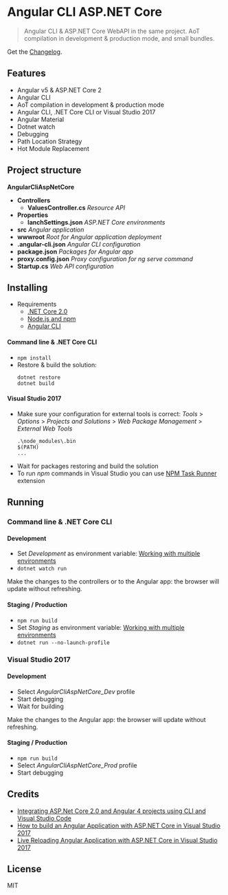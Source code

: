 # Angular CLI ASP.NET Core

> Angular CLI & ASP.NET Core WebAPI in the same project. AoT compilation in development & production mode, and small bundles.

Get the [Changelog](https://github.com/robisim74/AngularCliAspNetCore/blob/master/CHANGELOG.md).

## Features
- Angular v5 & ASP.NET Core 2
- Angular CLI
- AoT compilation in development & production mode
- Angular CLI, .NET Core CLI or Visual Studio 2017
- Angular Material
- Dotnet watch
- Debugging
- Path Location Strategy
- Hot Module Replacement

## Project structure
**AngularCliAspNetCore**
- **Controllers**
	- **ValuesController.cs** _Resource API_
- **Properties**
	- **lanchSettings.json** _ASP.NET Core environments_
- **src** _Angular application_
- **wwwroot** _Root for Angular application deployment_
- **.angular-cli.json** _Angular CLI configuration_
- **package.json** _Packages for Angular app_
- **proxy.config.json** _Proxy configuration for ng serve command_
- **Startup.cs** _Web API configuration_

## Installing
- Requirements
	- [.NET Core 2.0](https://www.microsoft.com/net/download/core)
	- [Node.js and npm](https://docs.npmjs.com/getting-started/installing-node)
    - [Angular CLI](https://github.com/angular/angular-cli)

#### Command line & .NET Core CLI
- `npm install`
- Restore & build the solution:
	```Shell
	dotnet restore
	dotnet build
	```
#### Visual Studio 2017
- Make sure your configuration for external tools is correct:
	_Tools_ > _Options_ > _Projects and Solutions_ > _Web Package Management_ > _External Web Tools_
	```
	.\node_modules\.bin
	$(PATH)
	...
	```
- Wait for packages restoring and build the solution
- To run _npm_ commands in Visual Studio you can use [NPM Task Runner](https://marketplace.visualstudio.com/items?itemName=MadsKristensen.NPMTaskRunner) extension

## Running

### Command line & .NET Core CLI

#### Development
- Set _Development_ as environment variable: [Working with multiple environments](https://docs.microsoft.com/en-us/aspnet/core/fundamentals/environments)
- `dotnet watch run`

Make the changes to the controllers or to the Angular app: the browser will update without refreshing.

#### Staging / Production
- `npm run build`
- Set _Staging_ as environment variable: [Working with multiple environments](https://docs.microsoft.com/en-us/aspnet/core/fundamentals/environments)
- `dotnet run --no-launch-profile`

### Visual Studio 2017

#### Development
- Select _AngularCliAspNetCore_Dev_ profile
- Start debugging
- Wait for building

Make the changes to the Angular app: the browser will update without refreshing.

#### Staging / Production
- `npm run build`
- Select _AngularCliAspNetCore_Prod_ profile
- Start debugging

## Credits
- [Integrating ASP.Net Core 2.0 and Angular 4 projects using CLI and Visual Studio Code](https://www.codeproject.com/Articles/1206306/Integrating-ASP-Net-Core-and-Angular-project)
- [How to build an Angular Application with ASP.NET Core in Visual Studio 2017](https://medium.com/@levifuller/building-an-angular-application-with-asp-net-core-in-visual-studio-2017-visualized-f4b163830eaa)
- [Live Reloading Angular Application with ASP.NET Core in Visual Studio 2017](https://medium.com/@faisalmuhammad/live-reloading-angular-application-with-asp-net-core-in-visual-studio-2017-957619f31008)

## License
MIT
